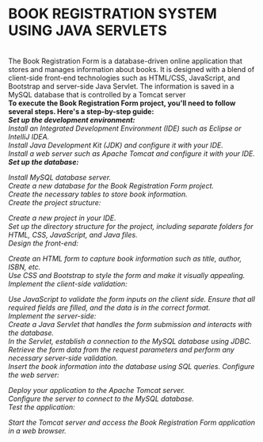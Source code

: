 # BOOK REGISTRATION SYSTEM USING JAVA SERVLETS
<br>
The Book Registration Form is a database-driven online application that stores and manages information about books. It is designed with a blend of client-side front-end technologies such as HTML/CSS, JavaScript, and Bootstrap and server-side Java Servlet. The information is saved in a MySQL database that is controlled by a Tomcat server
<br>
<b>
To execute the Book Registration Form project, you'll need to follow several steps. Here's a step-by-step guide:</b>
<i>
  <br>
<b> Set up the development environment: </b>
<br>
Install an Integrated Development Environment (IDE) such as Eclipse or IntelliJ IDEA.
    <br>
Install Java Development Kit (JDK) and configure it with your IDE.
    <br>
Install a web server such as Apache Tomcat and configure it with your IDE.
    <br>
<b> Set up the database: </b>
    <br>

Install MySQL database server.
    <br>
Create a new database for the Book Registration Form project.
    <br>
Create the necessary tables to store book information.
    <br>
Create the project structure:
    <br>

Create a new project in your IDE.
    <br>
Set up the directory structure for the project, including separate folders for HTML, CSS, JavaScript, and Java files.
    <br>
Design the front-end:
    <br>

Create an HTML form to capture book information such as title, author, ISBN, etc.
    <br>
Use CSS and Bootstrap to style the form and make it visually appealing.
    <br>
Implement the client-side validation:
    <br>

Use JavaScript to validate the form inputs on the client side.
Ensure that all required fields are filled, and the data is in the correct format.
    <br>
Implement the server-side:
  <br>
Create a Java Servlet that handles the form submission and interacts with the database.
    <br>
In the Servlet, establish a connection to the MySQL database using JDBC.
    <br>
Retrieve the form data from the request parameters and perform any necessary server-side validation.
    <br>
Insert the book information into the database using SQL queries.
Configure the web server:
    <br>

Deploy your application to the Apache Tomcat server.
    <br>
Configure the server to connect to the MySQL database.
    <br>
Test the application:
    <br>

Start the Tomcat server and access the Book Registration Form application in a web browser.
    <br>

</i>










